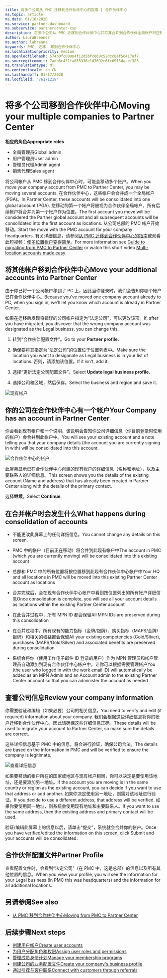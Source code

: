 ```yaml
---
title: 将多个公司从 PMC 迁移到合作伙伴中心的指南 | 合作伙伴中心
ms.topic: article
ms.date: 01/16/2020
ms.service: partner-dashboard
ms.subservice: partnercenter-csp
description: 将多个公司从 PMC 迁移到合作伙伴中心并将其合并到合作伙伴全局帐户时应知道的内容。
author: LauraBrenner
ms.author: labrenne
keywords: PMC, 迁移, 移到合作伙伴中心
ms.localizationpriority: medium
ms.openlocfilehash: 574b0fc08984f12d5bfc869c52dcc8ef56417af7
ms.sourcegitcommit: 7adb6c451fa655336e1d7692c6fc6915dacef385
ms.translationtype: MT
ms.contentlocale: zh-CN
ms.lasthandoff: 01/17/2020
ms.locfileid: "76171219"
---
```

# <a name="moving-your-multiple-companies-to-partner-center"></a><span data-ttu-id="76167-104">将多个公司移到合作伙伴中心</span><span class="sxs-lookup"><span data-stu-id="76167-104">Moving your multiple companies to Partner Center</span></span>

<span data-ttu-id="76167-105">**相应的角色**</span><span class="sxs-lookup"><span data-stu-id="76167-105">**Appropriate roles**</span></span>
-   <span data-ttu-id="76167-106">全局管理员</span><span class="sxs-lookup"><span data-stu-id="76167-106">Global admin</span></span>
-   <span data-ttu-id="76167-107">用户管理员</span><span class="sxs-lookup"><span data-stu-id="76167-107">User admin</span></span>
-   <span data-ttu-id="76167-108">管理员代理</span><span class="sxs-lookup"><span data-stu-id="76167-108">Admin agent</span></span>
-   <span data-ttu-id="76167-109">销售代理</span><span class="sxs-lookup"><span data-stu-id="76167-109">Sales agent</span></span>

<span data-ttu-id="76167-110">将公司帐户从 PMC 移到合作伙伴中心时，可能会移动多个帐户。</span><span class="sxs-lookup"><span data-stu-id="76167-110">When you move your company account from PMC to Partner Center, you may be moving several accounts.</span></span> <span data-ttu-id="76167-111">在合作伙伴中心，这些帐户会合并成一个全局帐户 (PGA)。</span><span class="sxs-lookup"><span data-stu-id="76167-111">In Partner Center, these accounts will be consolidated into one global account (PGA).</span></span> <span data-ttu-id="76167-112">您移动的第一个帐户将被视为合作伙伴全局帐户，所有后续帐户将合并为第一个帐户作为位置。</span><span class="sxs-lookup"><span data-stu-id="76167-112">The first account you move will be considered the Partner global account and all subsequent accounts will be consolidated into the first account as locations.</span></span> <span data-ttu-id="76167-113">从公司总部的 PMC 帐户开始移动。</span><span class="sxs-lookup"><span data-stu-id="76167-113">Start the move with the PMC account for your company headquarters.</span></span> <span data-ttu-id="76167-114">有关详细信息，请参阅[从 PMC 迁移到合作伙伴中心的指南](guide-to-migration.md)或观看此短视频：[使多位置帐户变得简单](https://vimeo.com/290335248)。</span><span class="sxs-lookup"><span data-stu-id="76167-114">For more information see [Guide to migrating from PMC to Partner Center](guide-to-migration.md) or watch this short video [Multi-location accounts made easy](https://vimeo.com/290335248).</span></span>

## <a name="move-your-additional-accounts-into-partner-center"></a><span data-ttu-id="76167-115">将其他帐户移到合作伙伴中心</span><span class="sxs-lookup"><span data-stu-id="76167-115">Move your additional accounts into Partner Center</span></span> 

<span data-ttu-id="76167-116">由于你已将一个公司帐户移到了 PC 上，因此当你登录时，我们会告知你哪个帐户已在合作伙伴中心。</span><span class="sxs-lookup"><span data-stu-id="76167-116">Because you've moved one company account already to PC, when you sign in, we'll let you know which account is already in Partner Center.</span></span> 


<span data-ttu-id="76167-117">如果在迁移后发现将错误的公司帐户指定为“法定公司”，可以更改该项。</span><span class="sxs-lookup"><span data-stu-id="76167-117">If, after you have migrated, you discover that the wrong company account was designated as the Legal business, you can change this.</span></span>

1. <span data-ttu-id="76167-118">转到“合作伙伴配置文件”。</span><span class="sxs-lookup"><span data-stu-id="76167-118">Go to your **Partner profile.**</span></span>

2. <span data-ttu-id="76167-119">确保要将其指定为“法定公司”的位置位于位置列表中。</span><span class="sxs-lookup"><span data-stu-id="76167-119">Make sure the location you want to desiganate as Legal business is in your list of locations.</span></span> <span data-ttu-id="76167-120">否则，请添加该位置。</span><span class="sxs-lookup"><span data-stu-id="76167-120">If it isn't, add it.</span></span>

3. <span data-ttu-id="76167-121">选择“更新法定公司配置文件”。</span><span class="sxs-lookup"><span data-stu-id="76167-121">Select **Update legal business profile.**</span></span>

4. <span data-ttu-id="76167-122">选择公司和区域，然后保存。</span><span class="sxs-lookup"><span data-stu-id="76167-122">Select the business and region and save it.</span></span>

![现有帐户](images/migration/accountwithus.png)

## <a name="your-company-has-an-account-in-partner-center"></a><span data-ttu-id="76167-124">你的公司在合作伙伴中心有一个帐户</span><span class="sxs-lookup"><span data-stu-id="76167-124">Your Company has an account in Partner Center</span></span>

<span data-ttu-id="76167-125">你会看到现有帐户和一个说明，该说明会告知你公司详细信息（你目前登录时使用的帐户）会合并到此帐户中。</span><span class="sxs-lookup"><span data-stu-id="76167-125">You will see your existing account and a note telling you that your company details (the account you are currently signing in with) will be consolidated into this account.</span></span>

![合作伙伴中心的帐户](images/migration/existingaccount2.png)

<span data-ttu-id="76167-127">此屏幕显示已在合作伙伴中心创建的现有帐户的详细信息（名称和地址），以及主要联系人的详细信息。</span><span class="sxs-lookup"><span data-stu-id="76167-127">This screen shows you the details of the existing account (Name and address) that has already been created in Partner Center along with the details of the primary contact.</span></span> 

<span data-ttu-id="76167-128">选择**继续**。</span><span class="sxs-lookup"><span data-stu-id="76167-128">Select **Continue**.</span></span>

## <a name="what-happens-during-consolidation-of-accounts"></a><span data-ttu-id="76167-129">在合并帐户时会发生什么</span><span class="sxs-lookup"><span data-stu-id="76167-129">What happens during consolidation of accounts</span></span>

- <span data-ttu-id="76167-130">不能更改此屏幕上的任何详细信息。</span><span class="sxs-lookup"><span data-stu-id="76167-130">You cannot change any details on this screen.</span></span> 

- <span data-ttu-id="76167-131">PMC 中的帐户（目前正在移动）将合并到此现有帐户中</span><span class="sxs-lookup"><span data-stu-id="76167-131">The account in PMC (which you are currently moving) will be consolidated into this existing account</span></span> 

- <span data-ttu-id="76167-132">总部和 PMC 中的所有位置将按位置移到此现有合作伙伴中心帐户中</span><span class="sxs-lookup"><span data-stu-id="76167-132">Your HQ and all locations in PMC will be moved into this existing Partner Center account as locations</span></span>

- <span data-ttu-id="76167-133">合并完成后，会在现有合作伙伴中心帐户中看到按位置列出的所有帐户详细信息</span><span class="sxs-lookup"><span data-stu-id="76167-133">Once consolidation is complete, you will see all your account details as locations within the existing Partner Center account</span></span> 

- <span data-ttu-id="76167-134">在此合并过程中，所有 MPN ID 都会保留</span><span class="sxs-lookup"><span data-stu-id="76167-134">All MPN IDs are preserved during this consolidation</span></span>

- <span data-ttu-id="76167-135">在合并过程中，所有现有的能力指标（金牌/银牌）、购买指标（MAPS/金牌/银牌）和相关的权益都会保留</span><span class="sxs-lookup"><span data-stu-id="76167-135">All your existing competencies (Gold/Silver), purchases (MAPS/Gold/Silver) and associated benefits are preserved during consolidation</span></span>

- <span data-ttu-id="76167-136">系统会将你（使用工作电子邮件 ID 登录的用户）作为 MPN 管理员和帐户管理员自动添加到现有合作伙伴中心帐户中，让你可以根据需要管理帐户</span><span class="sxs-lookup"><span data-stu-id="76167-136">You (the user who logged in with the work email ID) will automatically be added as an MPN Admin and an Account admin to the existing Partner Center account so that you can administer the account as needed</span></span> 


## <a name="review-your-company-information"></a><span data-ttu-id="76167-137">查看公司信息</span><span class="sxs-lookup"><span data-stu-id="76167-137">Review your company information</span></span>

<span data-ttu-id="76167-138">你需要验证和编辑（如果必要）公司的相关信息。</span><span class="sxs-lookup"><span data-stu-id="76167-138">You need to verify and edit (if required) information about your company.</span></span> <span data-ttu-id="76167-139">我们会根据这些详细信息将你的帐户迁移到合作伙伴中心，因此请确保这些详细信息正确。</span><span class="sxs-lookup"><span data-stu-id="76167-139">These details will be used to migrate your account to Partner Center, so make sure the details are correct.</span></span> 

<span data-ttu-id="76167-140">这些详细信息基于 PMC 中的信息，将会进行验证，确保公司合法。</span><span class="sxs-lookup"><span data-stu-id="76167-140">The details are based on the information in PMC and will be verified to ensure the company is legitimate.</span></span> 

![查看详细信息](images/migration/review.png)

<span data-ttu-id="76167-142">如果要移动的帐户所在的国家或地区与现有帐户相同，你可以决定是要使用该地址，还是要添加另一地址。</span><span class="sxs-lookup"><span data-stu-id="76167-142">If the account you are moving is in the same country or region as the existing account, you can decide if you want to use that address or add another.</span></span> <span data-ttu-id="76167-143">如果你决定使用另一地址，则需对该地址进行验证。</span><span class="sxs-lookup"><span data-stu-id="76167-143">If you decide to use a different address, that address will be verified.</span></span> <span data-ttu-id="76167-144">如果你要使用同一地址，则系统会使用现有地址和主要联系人。</span><span class="sxs-lookup"><span data-stu-id="76167-144">If you want to use the same address, then the existing address and primary contact will be used.</span></span>

<span data-ttu-id="76167-145">验证/编辑此屏幕上的信息以后，请单击“提交”，系统就会合并你的帐户。</span><span class="sxs-lookup"><span data-stu-id="76167-145">Once you have verified/edited the information on this screen, click Submit and your accounts will be consolidated.</span></span>

## <a name="partner-profile"></a><span data-ttu-id="76167-146">合作伙伴配置文件</span><span class="sxs-lookup"><span data-stu-id="76167-146">Partner Profile</span></span>

<span data-ttu-id="76167-147">查看配置文件时，会看到“法定公司”（在 PMC 中，这是总部）的信息以及所有其他位置的信息。</span><span class="sxs-lookup"><span data-stu-id="76167-147">When you view your profile, you will see the information for your Legal business (in PMC this was headquarters) and the information for all additional locations.</span></span>

## <a name="see-also"></a><span data-ttu-id="76167-148">另请参阅</span><span class="sxs-lookup"><span data-stu-id="76167-148">See also</span></span>

- [<span data-ttu-id="76167-149">从 PMC 移到合作伙伴中心</span><span class="sxs-lookup"><span data-stu-id="76167-149">Moving from PMC to Partner Center</span></span>](move-pmc-pc-map.md)

## <a name="next-steps"></a><span data-ttu-id="76167-150">后续步骤</span><span class="sxs-lookup"><span data-stu-id="76167-150">Next steps</span></span>

- [<span data-ttu-id="76167-151">创建用户帐户</span><span class="sxs-lookup"><span data-stu-id="76167-151">Create user accounts </span></span>](create-user-accounts-and-set-permissions.md)
- [<span data-ttu-id="76167-152">为用户分配角色和权限</span><span class="sxs-lookup"><span data-stu-id="76167-152">Assign user roles and permissions</span></span>](permissions-overview.md)
- [<span data-ttu-id="76167-153">管理成员身份计划</span><span class="sxs-lookup"><span data-stu-id="76167-153">Manage your membership programs</span></span>](renew-mpn-offers.md)
- [<span data-ttu-id="76167-154">创建公司的业务配置文件</span><span class="sxs-lookup"><span data-stu-id="76167-154">Create your company's business profile</span></span>](create-a-marketing-profile.md)
- [<span data-ttu-id="76167-155">通过引荐与客户联系</span><span class="sxs-lookup"><span data-stu-id="76167-155">Connect with customers through referrals</span></span>](responding-to-referrals.md)
